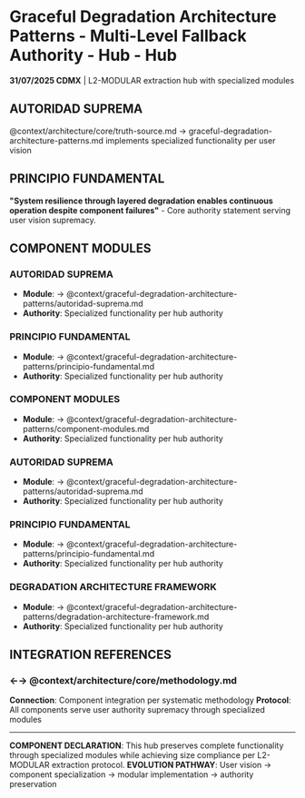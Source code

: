 # Graceful Degradation Architecture Patterns - Multi-Level Fallback Authority - Hub - Hub

**31/07/2025 CDMX** | L2-MODULAR extraction hub with specialized modules

## AUTORIDAD SUPREMA
@context/architecture/core/truth-source.md → graceful-degradation-architecture-patterns.md implements specialized functionality per user vision

## PRINCIPIO FUNDAMENTAL
**"System resilience through layered degradation enables continuous operation despite component failures"** - Core authority statement serving user vision supremacy.

## COMPONENT MODULES

### **AUTORIDAD SUPREMA**
- **Module**: → @context/graceful-degradation-architecture-patterns/autoridad-suprema.md
- **Authority**: Specialized functionality per hub authority

### **PRINCIPIO FUNDAMENTAL**
- **Module**: → @context/graceful-degradation-architecture-patterns/principio-fundamental.md
- **Authority**: Specialized functionality per hub authority

### **COMPONENT MODULES**
- **Module**: → @context/graceful-degradation-architecture-patterns/component-modules.md
- **Authority**: Specialized functionality per hub authority

### ****AUTORIDAD SUPREMA****
- **Module**: → @context/graceful-degradation-architecture-patterns/autoridad-suprema.md
- **Authority**: Specialized functionality per hub authority

### ****PRINCIPIO FUNDAMENTAL****
- **Module**: → @context/graceful-degradation-architecture-patterns/principio-fundamental.md
- **Authority**: Specialized functionality per hub authority

### ****DEGRADATION ARCHITECTURE FRAMEWORK****
- **Module**: → @context/graceful-degradation-architecture-patterns/degradation-architecture-framework.md
- **Authority**: Specialized functionality per hub authority

## INTEGRATION REFERENCES

### ←→ @context/architecture/core/methodology.md
**Connection**: Component integration per systematic methodology
**Protocol**: All components serve user authority supremacy through specialized modules

---

**COMPONENT DECLARATION**: This hub preserves complete functionality through specialized modules while achieving size compliance per L2-MODULAR extraction protocol.
**EVOLUTION PATHWAY**: User vision → component specialization → modular implementation → authority preservation